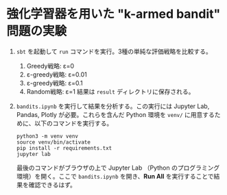 # 強化学習器を用いた "k-armed bandit" 問題の実験

1. `sbt` を起動して `run` コマンドを実行。3種の単純な評価戦略を比較する。
    1. Greedy戦略: ε=0
    1. ε-greedy戦略: ε=0.01
    1. ε-greedy戦略: ε=0.1
    1. Random戦略: ε=1
   結果は `result` ディレクトリに保存される。

2. `bandits.ipynb` を実行して結果を分析する。この実行には Jupyter Lab, Pandas, Plotly が必要。これらを含んだ Python 環境を `venv/` に用意するために、以下のコマンドを実行する。
    ~~~
    python3 -m venv venv
    source venv/bin/activate
    pip install -r requirements.txt
    jupyter lab
    ~~~

    最後のコマンドがブラウザの上で Jupyter Lab （Python のプログラミング環境）を開く。ここで `bandits.ipynb` を開き、**Run All** を実行することで結果を確認できるはず。
